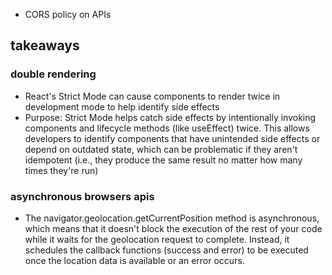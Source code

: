 - CORS policy on APIs

## takeaways

### double rendering
- React's Strict Mode can cause components to render twice in development mode to help identify side effects
- Purpose: Strict Mode helps catch side effects by intentionally invoking components and lifecycle methods (like useEffect) twice. This allows developers to identify components that have unintended side effects or depend on outdated state, which can be problematic if they aren't idempotent (i.e., they produce the same result no matter how many times they're run)

### asynchronous browsers apis
- The navigator.geolocation.getCurrentPosition method is asynchronous, which means that it doesn't block the execution of the rest of your code while it waits for the geolocation request to complete. Instead, it schedules the callback functions (success and error) to be executed once the location data is available or an error occurs.
